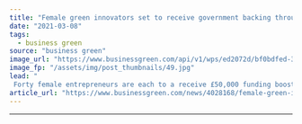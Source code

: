 ```yaml
---
title: "Female green innovators set to receive government backing through Women in Innovation programme"
date: "2021-03-08"
tags: 
  - business green
source: "business green"
image_url: "https://www.businessgreen.com/api/v1/wps/ed2072d/bf0bdfed-3f53-40a8-8f7d-6019c3c2d9a3/2/iStock-1179252601-185x114.jpg"
image_fp: "/assets/img/post_thumbnails/49.jpg"
lead: "
 Forty female entrepreneurs are each to a receive £50,000 funding boost, as wave of awards from the Women in Innovation programme is timed to coincide with International Women's Day  ..."
article_url: "https://www.businessgreen.com/news/4028168/female-green-innovators-set-receive-government-backing-women-innovation-programme"
---
```


---
